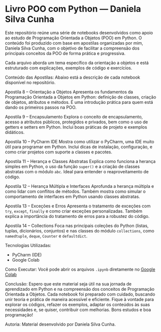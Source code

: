 # Livro POO com Python — Daniela Silva Cunha

Este repositório reúne uma série de notebooks desenvolvidos como apoio ao estudo de Programação Orientada a Objetos (POO) em Python. O conteúdo foi produzido com base em apostilas organizadas por mim, Daniela Silva Cunha, com o objetivo de facilitar a compreensão dos principais conceitos da POO de forma prática e progressiva.

Cada arquivo aborda um tema específico da orientação a objetos e está estruturado com explicações, exemplos de código e exercícios.

Conteúdo das Apostilas:
Abaixo está a descrição de cada notebook disponível no repositório.

Apostila 8 – Orientação a Objetos
Apresenta os fundamentos da Programação Orientada a Objetos em Python: definição de classes, criação de objetos, atributos e métodos. É uma introdução prática para quem está dando os primeiros passos na POO.

Apostila 9 – Encapsulamento
Explora o conceito de encapsulamento, acesso a atributos públicos, protegidos e privados, bem como o uso de getters e setters em Python. Inclui boas práticas de projeto e exemplos didáticos.

Apostila 10 – PyCharm IDE
Mostra como utilizar o PyCharm, uma IDE muito útil para programar em Python. Inclui dicas de instalação, configuração, e como criar projetos com suporte a classes e pacotes.

Apostila 11 – Herança e Classes Abstratas
Explica como funciona a herança simples em Python, o uso da função `super()` e a criação de classes abstratas com o módulo `abc`. Ideal para entender o reaproveitamento de código.

Apostila 12 – Herança Múltipla e Interfaces
Aprofunda a herança múltipla e como lidar com conflitos de métodos. Também mostra como simular o comportamento de interfaces em Python usando classes abstratas.

Apostila 13 – Exceções e Erros
Apresenta o tratamento de exceções com `try`, `except`, `finally` e como criar exceções personalizadas. Também explica a importância do tratamento de erros para a robustez do código.

Apostila 14 – Collections
Foca nas principais coleções do Python (listas, tuplas, dicionários, conjuntos) e nas classes do módulo `collections`, como `namedtuple`, `deque`, `Counter` e `defaultdict`.

Tecnologias Utilizadas:
- PyCharm (IDE)
- Google Colab 

Como Executar:
Você pode abrir os arquivos `.ipynb` diretamente no [Google Colab](https://colab.research.google.com) 

Conclusão:
Espero que este material seja útil na sua jornada de aprendizado em Python e na compreensão dos conceitos de Programação Orientada a Objetos. Cada notebook foi preparado com cuidado, buscando unir teoria e prática de maneira acessível e eficiente.
Fique à vontade para explorar os códigos, refazer os exemplos, adaptar os conteúdos às suas necessidades e, se quiser, contribuir com melhorias.
Bons estudos e boa programação! 

Autoria:
Material desenvolvido por Daniela Silva Cunha.
